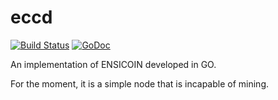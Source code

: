 # eccd

[![Build Status](https://travis-ci.com/EnsicoinDevs/eccd.svg?branch=master)](https://travis-ci.com/EnsicoinDevs/eccd)
[![GoDoc](https://godoc.org/github.com/EnsicoinDevs/eccd?status.svg)](https://godoc.org/github.com/EnsicoinDevs/eccd)

An implementation of ENSICOIN developed in GO.

For the moment, it is a simple node that is incapable of mining.
